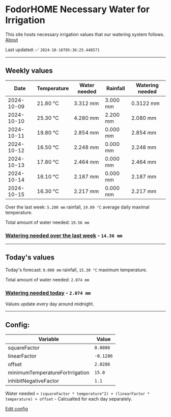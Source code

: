 # FodorHOME Necessary Water for Irrigation

This site hosts necessary irrigation values that our watering system follows. [About](https://github.com/redyau/irrigation)

Last updated: ✅ `2024-10-16T05:36:25.448571`

---

## Weekly values

| Date | Temperature | Water needed | Rainfall | Watering needed |
|-----|-----|-----|-----|-----|
| 2024-10-09 | 21.80 °C | 3.312 mm | 3.000 mm | 0.3122 mm |
| 2024-10-10 | 25.30 °C | 4.280 mm | 2.200 mm | 2.080 mm |
| 2024-10-11 | 19.80 °C | 2.854 mm | 0.000 mm | 2.854 mm |
| 2024-10-12 | 16.50 °C | 2.248 mm | 0.000 mm | 2.248 mm |
| 2024-10-13 | 17.80 °C | 2.464 mm | 0.000 mm | 2.464 mm |
| 2024-10-14 | 16.10 °C | 2.187 mm | 0.000 mm | 2.187 mm |
| 2024-10-15 | 16.30 °C | 2.217 mm | 0.000 mm | 2.217 mm |


Over the last week: `5.200 mm` rainfall, `19.09 °C` average daily maximal temperature.

Total amount of water needed: `19.56 mm`

### [Watering needed over the last week](lastweek.txt) - `14.36 mm`

---

## Today's values

Today's forecast: `0.000 mm` rainfall, `15.30 °C` maximum temperature.

Total amount of water needed: `2.074 mm`

### [Watering needed today](today.txt) - `2.074 mm`

Values update every day around midnight.

---

## Config:

| Variable | Value |
|-----|-----|
| squareFactor | `0.0086` |
| linearFactor | `-0.1286` |
| offset | `2.0286` |
| minimumTemperatureForIrrigation | `15.0` |
| inhibitNegativeFactor | `1.1` |

Water needed = `(squareFactor * temperature^2) + (linearFactor * temperature) + offset` - Calcualted for each day separately.

[Edit config](https://github.com/RedyAu/irrigation/edit/main/config.json)
